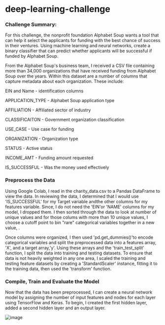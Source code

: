 # deep-learning-challenge
### Challenge Summary:

For this challenge, the nonprofit foundation Alphabet Soup wants a tool that can help it select the applicants for funding with the best chance of success in their ventures. Using machine learning and neural networks, create a binary classifier that can predict whether applicants will be successful if funded by Alphabet Soup.

From the Alphabet Soup's business team, I received a CSV file containing more than 34,000 organizations that have received funding from Alphabet Soup over the years. Within this dataset are a number of columns that capture metadata about each organization. These include: 


EIN and Name - identification columns

APPLICATION_TYPE - Alphabet Soup application type

AFFILIATION - Affiliated sector of industry

CLASSIFICAITON - Government organization classification

USE_CASE - Use case for funding

ORGANIZATION - Organization type

STATUS - Active status

INCOME_AMT - Funding amount requested

IS_SUCCESSFUL - Was the money used effectively

### Preprocess the Data

Using Google Colab, I read in the charity_data.csv to a Pandas DataFrame to view the data. In reviewing the data, I determined that I would use 'IS_SUCCESSFUL' for my Target variable andthe other columns for my features variable. Since, I do not need the 'EIN'or 'NAME' columns for my model, I dropped them. I then sorted through the data to look at number of unique values and for those colums with more than 10 unique values, I choose a cutoff point to bin "rare" categorical variables together in a new value, <Other>.

Once columns were organized, I then used 'pd.get_dummies()'to encode categorical variables and split the preprocessed data into a features array, 'X', and a target array,'y'. Using these arrays and the 'train_test_split' function, I split the data into training and testing datasets. To ensure that data is not heavily weighted in any one area, I scaled the training and testing feature datasets by creating a 'StandardScaler' instance, fitting it to the training data, then used the 'transform' function.
  
### Compile, Train and Evaluate the Model
Now that the data has been preprocessed, I can create a neural network model by assigning the number of input features and nodes for each layer using TensorFlow and Keras. 
To begin, I created the first hidden layer, added a second hidden layer and an output layer. 

![image](https://github.com/SheTroxel/deep-learning-challenge/assets/117420486/c8b72935-5240-4ea7-8cfb-624f7e0b3c9a)



